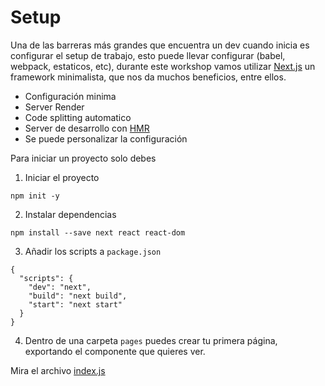 # Setup

Una de las barreras más grandes que encuentra un dev cuando inicia es configurar el setup de trabajo, esto puede llevar configurar (babel, webpack, estaticos, etc), durante este workshop vamos utilizar [Next.js](https://github.com/zeit/next.js/) un framework minimalista, que nos da muchos beneficios, entre ellos.

* Configuración minima
* Server Render
* Code splitting automatico
* Server de desarrollo con [HMR](https://webpack.js.org/concepts/hot-module-replacement/)
* Se puede personalizar la configuración

Para iniciar un proyecto solo debes

1. Iniciar el proyecto

```
npm init -y
```

2. Instalar dependencias

```
npm install --save next react react-dom
```

3. Añadir los scripts a `package.json`

```
{
  "scripts": {
    "dev": "next",
    "build": "next build",
    "start": "next start"
  }
}
```

4. Dentro de una carpeta `pages` puedes crear tu primera página, exportando el componente que quieres ver.


Mira el archivo [index.js](./index.js)
